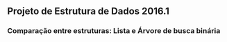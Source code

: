 ## Projeto de Estrutura de Dados 2016.1
### Comparação entre estruturas: Lista e Árvore de busca binária
